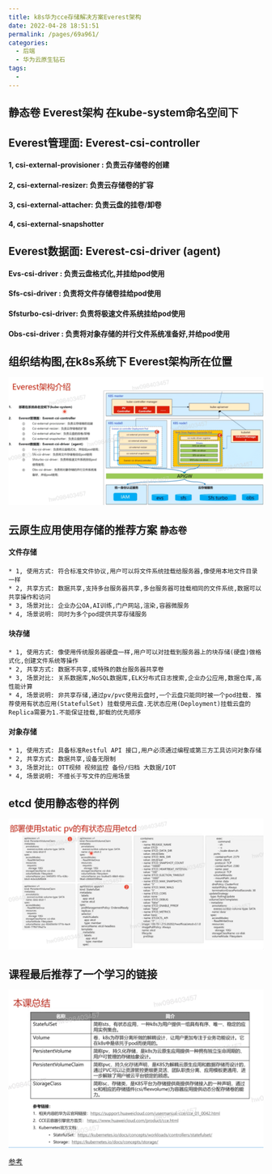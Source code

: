 ```yaml
---
title: k8s华为cce存储解决方案Everest架构
date: 2022-04-28 18:51:51
permalink: /pages/69a961/
categories:
  - 后端
  - 华为云原生钻石
tags:
  - 
---
```



## 静态卷 Everest架构 在kube-system命名空间下  


## Everest管理面: Everest-csi-controller
  #### 1, csi-external-provisioner : 负责云存储卷的创建
  #### 2, csi-external-resizer: 负责云存储卷的扩容
  #### 3, csi-external-attacher: 负责云盘的挂卷/卸卷
  #### 4, csi-external-snapshotter

## Everest数据面: Everest-csi-driver (agent)
  #### Evs-csi-driver : 负责云盘格式化,并挂给pod使用
  #### Sfs-csi-driver : 负责将文件存储卷挂给pod使用
  #### Sfsturbo-csi-driver: 负责将极速文件系统挂给pod使用
  #### Obs-csi-driver : 负责将对象存储的并行文件系统准备好,并给pod使用

## 组织结构图,在k8s系统下 Everest架构所在位置



<img src="./minilet/image-20220429023114454.png" alt="image-20220429023114454" style="zoom:80%;" />






## 云原生应用使用存储的推荐方案 `静态卷`
  #### 文件存储 
    * 1, 使用方式: 符合标准文件协议,用户可以将文件系统挂载给服务器,像使用本地文件目录一样
    * 2, 共享方式: 数据共享,支持多台服务器共享,多台服务器可挂载相同的文件系统,数据可以共享操作和访问
    * 3, 场景对比: 企业办公OA,AI训练,门户网站,渲染,容器微服务
    * 4, 场景说明: 同时为多个pod提供共享存储服务
  #### 块存储
    * 1, 使用方式: 像使用传统服务器硬盘一样,用户可以对挂载到服务器上的块存储(硬盘)做格式化,创建文件系统等操作
    * 2, 共享方式: 数据不共享,或特殊的数台服务器共享卷
    * 3, 场景对比: 关系数据库,NoSQL数据库,ELK分布式日志搜索,企业办公应用,数据仓库,高性能计算
    * 4, 场景说明: 非共享存储,通过pv/pvc使用云盘时,一个云盘只能同时被一个pod挂载. 推荐使用有状态应用(StatefulSet) 挂载使用云盘.无状态应用(Deployment)挂载云盘的Replica需要为1.不能保证挂载,卸载的优先顺序
  #### 对象存储
    * 1, 使用方式: 具备标准Restful API 接口,用户必须通过编程或第三方工具访问对象存储
    * 2, 共享方式: 数据共享,设备无限制
    * 3, 场景对比: OTT视频 视频监控 备份/归档 大数据/IOT
    * 4, 场景说明: 不擅长于写文件的应用场景

## etcd 使用静态卷的样例



<img src="./minilet/image-20220429030025025.png" alt="image-20220429030025025" style="zoom:50%;" />



## 课程最后推荐了一个学习的链接



<img src="./minilet/image-20220429031039577.png" alt="image-20220429031039577" style="zoom:50%;" />




[参考](https://education.huaweicloud.com/courses/course-v1:HuaweiX+CBUCNXI044+Self-paced/courseware/bbd9280142c04709be5775cf1d93bd28/4b7ba3adba514b38bd2c31009d9d733e/)




